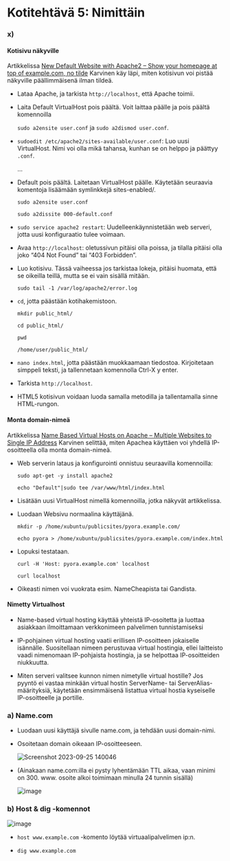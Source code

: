 # Kotitehtävä 5: Nimittäin

### x) 
#### Kotisivu näkyville
Artikkelissa [New Default Website with Apache2 – Show your homepage at top of example.com, no tilde](https://terokarvinen.com/2016/02/16/new-default-website-with-apache2-show-your-homepage-at-top-of-example-com-no-tilde/) Karvinen käy läpi, miten kotisivun voi pistää näkyville päällimmäisenä ilman tildeä.

- Lataa Apache, ja tarkista ```http://localhost```, että Apache toimii.
- Laita Default VirtualHost pois päältä. Voit laittaa päälle ja pois päältä komennoilla
  
  ```sudo a2ensite user.conf``` ja ```sudo a2dismod user.conf```.
  
- ```sudoedit /etc/apache2/sites-available/user.conf```: Luo uusi VirtualHost. Nimi voi olla mikä tahansa, kunhan se on helppo ja päättyy ```.conf```.

  ...
  
- Default pois päältä. Laitetaan VirtualHost päälle. Käytetään seuraavia komentoja lisäämään symlinkkejä sites-enabled/.

  ```sudo a2ensite user.conf```

  ```sudo a2dissite 000-default.conf```

-  ```sudo service apache2 restart```: Uudelleenkäynnistetään web serveri, jotta uusi konfiguraatio tulee voimaan. 
- Avaa ```http://localhost```: oletussivun pitäisi olla poissa, ja tilalla pitäisi olla joko “404 Not Found” tai “403 Forbidden”.

- Luo kotisivu. Tässä vaiheessa jos tarkistaa lokeja, pitäisi huomata, että se oikeilla teillä, mutta se ei vain sisällä mitään.

  ```sudo tail -1 /var/log/apache2/error.log```

- ```cd```, jotta päästään kotihakemistoon.

  ```mkdir public_html/```
  
  ```cd public_html/```
  
  ```pwd```
  
  ```/home/user/public_html/```

- ```nano index.html```, jotta päästään muokkaamaan tiedostoa. Kirjoitetaan simppeli teksti, ja tallennetaan komennolla Ctrl-X y enter.
- Tarkista ```http://localhost```.

- HTML5 kotisivun voidaan luoda samalla metodilla ja tallentamalla sinne HTML-rungon.
  
#### Monta domain-nimeä
Artikkelissa [Name Based Virtual Hosts on Apache – Multiple Websites to Single IP Address](https://terokarvinen.com/2018/04/10/name-based-virtual-hosts-on-apache-multiple-websites-to-single-ip-address/) Karvinen selittää, miten Apachea käyttäen voi yhdellä IP-osoitteella olla monta domain-nimeä.

- Web serverin lataus ja konfigurointi onnistuu seuraavilla komennoilla:
  
    ```sudo apt-get -y install apache2```

    ```echo "Default"|sudo tee /var/www/html/index.html```

- Lisätään uusi VirtualHost nimellä komennoilla, jotka näkyvät artikkelissa.
- Luodaan Websivu normaalina käyttäjänä.

  ```mkdir -p /home/xubuntu/publicsites/pyora.example.com/```

  ```echo pyora > /home/xubuntu/publicsites/pyora.example.com/index.html```
  
- Lopuksi testataan.

  ```curl -H 'Host: pyora.example.com' localhost```
  
  ```curl localhost```

- Oikeasti nimen voi vuokrata esim. NameCheapista tai Gandista.

#### Nimetty Virtualhost
- Name-based virtual hosting käyttää yhteistä IP-osoitetta ja luottaa asiakkaan ilmoittamaan verkkonimeen palvelimen tunnistamiseksi

- IP-pohjainen virtual hosting vaatii erillisen IP-osoitteen jokaiselle isännälle. Suositellaan nimeen perustuvaa virtual hostingia, ellei laitteisto vaadi nimenomaan IP-pohjaista hostingia, ja se helpottaa IP-osoitteiden niukkuutta.

- Miten serveri valitsee kunnon nimen nimetylle virtual hostille? Jos pyyntö ei vastaa minkään virtual hostin ServerName- tai ServerAlias-määrityksiä, käytetään ensimmäisenä listattua virtual hostia kyseiselle IP-osoitteelle ja portille.

### a) Name.com
- Luodaan uusi käyttäjä sivulle name.com, ja tehdään uusi domain-nimi.
- Osoitetaan domain oikeaan IP-osoitteeseen.

  ![Screenshot 2023-09-25 140046](https://github.com/16cats/Linux/assets/97065659/a9dd9f42-267d-4536-9c26-5de23430d021)

- (Ainakaan name.com:illa ei pysty lyhentämään TTL aikaa, vaan minimi on 300. www. osoite alkoi toimimaan minulla 24 tunnin sisällä)
 
  ![image](https://github.com/16cats/Linux/assets/97065659/13de6551-64e6-47df-9e2b-256f59c50f05)

### b) Host & dig -komennot

  ![image](https://github.com/16cats/Linux/assets/97065659/b7090742-6611-48e1-9b9d-ad139169c1ea)

- ```host www.example.com``` -komento löytää virtuaalipalvelimen ip:n.
  
- ```dig www.example.com```

